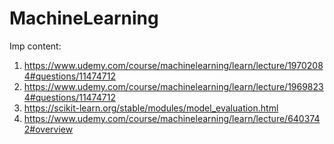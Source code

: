# MachineLearning

Imp content:
1. https://www.udemy.com/course/machinelearning/learn/lecture/19702084#questions/11474712
2. https://www.udemy.com/course/machinelearning/learn/lecture/19698234#questions/11474712
3. https://scikit-learn.org/stable/modules/model_evaluation.html
4. https://www.udemy.com/course/machinelearning/learn/lecture/6403742#overview
